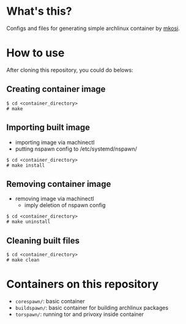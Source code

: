 # What's this?
Configs and files for generating simple archlinux container by [mkosi](https://github.com/systemd/mkosi).


# How to use
After cloning this repository, you could do belows:

## Creating container image
```
$ cd <container_directory>
# make
```

## Importing built image
- importing image via machinectl
- putting nspawn config to /etc/systemd/nspawn/

```
$ cd <container_directory>
# make install
```

## Removing container image
- removing image via machinectl
  - imply deletion of nspawn config

```
$ cd <container_directory>
# make uninstall
```

## Cleaning built files
```
$ cd <container_directory>
# make clean
```


# Containers on this repository
- `corespawn/`: basic container
- `buildspawn/`: basic container for building archlinux packages
- `torspawn/`: running tor and privoxy inside container
